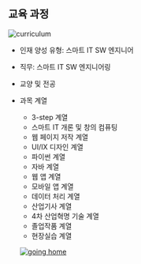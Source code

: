 ## 교육 과정

![curriculum](https://user-images.githubusercontent.com/10287629/103896043-b57dc580-5134-11eb-8924-cdd17a492c6d.png)

- 인재 양성 유형: 스마트 IT SW 엔지니어
- 직무: 스마트 IT SW 엔지니어링
- 교양 및 전공
- 과목 계열
    - 3-step 계열
    - 스마트 IT 개론 및 창의 컴퓨팅
    - 웹 페이지 저작 계열
    - UI/IX 디자인 계열
    - 파이썬 계열
    - 자바 계열
    - 웹 앱 계열
    - 모바일 앱 계열
    - 데이터 처리 계열
    - 산업기사 계열
    - 4차 산업혁명 기술 계열
    - 졸업작품 계열
    - 현장실습 계열

    [![going home](https://user-images.githubusercontent.com/10287629/104116490-67e3a180-535c-11eb-89c0-9d1a34281e97.gif)
    ](https://logistex.github.io/smart_IT/)
